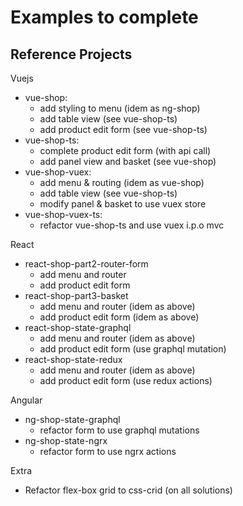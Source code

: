 # Examples to complete

## Reference Projects

Vuejs

- vue-shop:
    - add styling to menu (idem as ng-shop)
    - add table view (see vue-shop-ts)
    - add product edit form (see vue-shop-ts)
- vue-shop-ts:
    - complete product edit form (with api call)
    - add panel view and basket (see vue-shop)
- vue-shop-vuex:
    - add menu & routing (idem as vue-shop)
    - add table view (see vue-shop-ts)
    - modify panel & basket to use vuex store
- vue-shop-vuex-ts:
    - refactor vue-shop-ts and use vuex i.p.o mvc

React

- react-shop-part2-router-form
    - add menu and router
    - add product edit form
- react-shop-part3-basket
    - add menu and router (idem as above)
    - add product edit form (idem as above)
- react-shop-state-graphql
    - add menu and router (idem as above)
    - add product edit form (use graphql mutation)
- react-shop-state-redux
    - add menu and router (idem as above)
    - add product edit form (use redux actions)

Angular

- ng-shop-state-graphql
    - refactor form to use graphql mutations
- ng-shop-state-ngrx
    - refactor form to use ngrx actions

Extra
- Refactor flex-box grid to css-crid (on all solutions)

